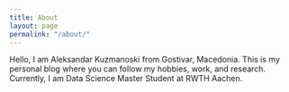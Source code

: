 ```yaml
---
title: About
layout: page
permalink: "/about/"
---
```


Hello, I am Aleksandar Kuzmanoski from Gostivar, Macedonia. 
This is my personal blog where you can follow my hobbies, work, and research. 
Currently, I am Data Science Master Student at RWTH Aachen.
